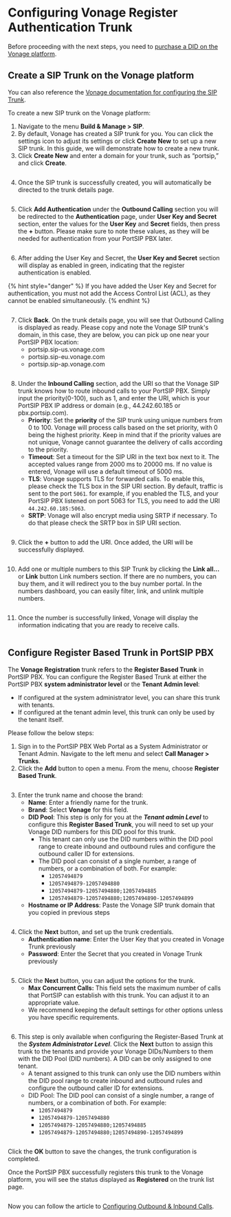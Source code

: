 # Configuring Vonage Register Authentication Trunk

Before proceeding with the next steps, you need to [purchase a DID on the Vonage platform](purchase-a-did-on-vonage-platform.md).

## Create a SIP Trunk on the Vonage platform

You can also reference the [Vonage documentation for configuring the SIP Trunk](https://developer.vonage.com/en/sip/sip-dashboard?source=sip).

To create a new SIP trunk on the Vonage platform:

1. Navigate to the menu **Build & Manage > SIP**.&#x20;
2. By default, Vonage has created a SIP trunk for you. You can click the settings icon to adjust its settings or click **Create New** to set up a new SIP trunk. In this guide, we will demonstrate how to create a new trunk.
3. Click **Create New** and enter a domain for your trunk, such as “portsip,” and click **Create**.

<figure><img src="../../.gitbook/assets/vonage-fig10.png" alt=""><figcaption></figcaption></figure>

4. Once the SIP trunk is successfully created, you will automatically be directed to the trunk details page.

<figure><img src="../../.gitbook/assets/vonage-fig11.png" alt=""><figcaption></figcaption></figure>

5. Click **Add Authentication** under the **Outbound Calling** section you will be redirected to the **Authentication** page, under **User Key and Secret** section, enter the values for the **User Key** and **Secret** fields, then press the **+** button. Please make sure to note these values, as they will be needed for authentication from your PortSIP PBX later.

<figure><img src="../../.gitbook/assets/vonage-fig12.png" alt=""><figcaption></figcaption></figure>

6. After adding the User Key and Secret, the **User Key and Secret** section will display as enabled in green, indicating that the register authentication is enabled.&#x20;

{% hint style="danger" %}
If you have added the User Key and Secret for authentication, you must not add the Access Control List (ACL), as they cannot be enabled simultaneously.
{% endhint %}

<figure><img src="../../.gitbook/assets/vonage-fig13.png" alt=""><figcaption></figcaption></figure>

7. Click **Back**. On the trunk details page, you will see that Outbound Calling is displayed as ready. Please copy and note the Vonage SIP trunk's domain, in this case, they are below, you can pick up one near your PortSIP PBX location:
   * portsip.sip-us.vonage.com
   * portsip.sip-eu.vonage.com
   * portsip.sip-ap.vonage.com

<figure><img src="../../.gitbook/assets/vonage-fig14.png" alt=""><figcaption></figcaption></figure>

8. Under the **Inbound Calling** section, add the URI so that the Vonage SIP trunk knows how to route inbound calls to your PortSIP PBX. Simply input the priority(0-100), such as 1, and enter the URI, which is your PortSIP PBX IP address or domain (e.g., 44.242.60.185 or pbx.portsip.com).
   * **Priority**: Set the **priority** of the SIP trunk using unique numbers from 0 to 100. Vonage will process calls based on the set priority, with 0 being the highest priority. Keep in mind that if the priority values are not unique, Vonage cannot guarantee the delivery of calls according to the priority.
   * **Timeout**: Set a timeout for the SIP URI in the text box next to it. The accepted values range from 2000 ms to 20000 ms. If no value is entered, Vonage will use a default timeout of 5000 ms.
   * **TLS**: Vonage supports TLS for forwarded calls. To enable this, please check the TLS box in the SIP URI section. By default, traffic is sent to the port `5061`. for example, if you enabled the TLS, and your PortSIP PBX listened on port 5063 for TLS, you need to add the URI `44.242.60.185:5063`.
   * **SRTP**: Vonage will also encrypt media using SRTP if necessary. To do that please check the SRTP box in SIP URI section.

<figure><img src="../../.gitbook/assets/vonage-fig15.png" alt=""><figcaption></figcaption></figure>

9. Click the **+** button to add the URI. Once added, the URI will be successfully displayed.

<figure><img src="../../.gitbook/assets/vonage-fig16.png" alt=""><figcaption></figcaption></figure>

10. Add one or multiple numbers to this SIP Trunk by clicking the **Link all...** or **Link** button Link numbers section. If there are no numbers, you can buy them, and it will redirect you to the buy number portal. In the numbers dashboard, you can easily filter, link, and unlink multiple numbers.

<figure><img src="../../.gitbook/assets/vonage-fig17.png" alt=""><figcaption></figcaption></figure>

11. Once the number is successfully linked, Vonage will display the information indicating that you are ready to receive calls.

<figure><img src="../../.gitbook/assets/vonage-fig18.png" alt=""><figcaption></figcaption></figure>

## Configure Register Based Trunk in PortSIP PBX

The **Vonage Registration** trunk refers to the **Register Based Trunk** in PortSIP PBX. You can configure the Register Based Trunk at either the PortSIP PBX **system administrator level** or the **Tenant Admin level**:

* If configured at the system administrator level, you can share this trunk with tenants.
* If configured at the tenant admin level, this trunk can only be used by the tenant itself.

Please follow the below steps:

1. Sign in to the PortSIP PBX Web Portal as a System Administrator or Tenant Admin. Navigate to the left menu and select **Call Manager > Trunks**.&#x20;
2. Click the **Add** button to open a menu. From the menu, choose **Register Based Trunk**.

<figure><img src="../../.gitbook/assets/add-register-trunk.png" alt=""><figcaption></figcaption></figure>

3. Enter the trunk name and choose the brand:
   * **Name**: Enter a friendly name for the trunk.
   * **Brand**: Select **Vonage** for this field.
   * **DID Pool**: This step is only for you at the _**Tenant admin Level**_ to configure this **Register Based Trunk**,  you will need to set up your Vonage DID numbers for this DID pool for this trunk.
     * This tenant can only use the DID numbers within the DID pool range to create inbound and outbound rules and configure the outbound caller ID for extensions.
     * &#x20;The DID pool can consist of a single number, a range of numbers, or a combination of both. For example:
       * `12057494879`
       * `12057494879-12057494880`
       * `12057494879-12057494880;12057494885`&#x20;
       * `12057494879-12057494880;12057494890-12057494899`
   * **Hostname or IP Address**: Paste the Vonage SIP trunk domain that you copied in previous steps

<figure><img src="../../.gitbook/assets/vonage-fig19.png" alt=""><figcaption></figcaption></figure>

4. Click the **Next** button, and set up the trunk credentials.
   * **Authentication name**: Enter the User Key that you created in Vonage Trunk previously
   * **Password**: Enter the Secret that you created in Vonage Trunk previously

<figure><img src="../../.gitbook/assets/vonage-fig20.png" alt=""><figcaption></figcaption></figure>

5. Click the **Next** button, you can adjust the options for the trunk.
   * &#x20;**Max Concurrent Calls:** This field sets the maximum number of calls that PortSIP can establish with this trunk. You can adjust it to an appropriate value.
   * We recommend keeping the default settings for other options unless you have specific requirements.

<figure><img src="../../.gitbook/assets/registration-trunk-options.png" alt=""><figcaption></figcaption></figure>

6. This step is only available when configuring the Register-Based Trunk at the _**System Administrator Level**_. Click the **Next** button to assign this trunk to the tenants and provide your Vonage DIDs/Numbers to them with the DID Pool (DID numbers).  A DID can be only assigned to one tenant.
   * A tenant assigned to this trunk can only use the DID numbers within the DID pool range to create inbound and outbound rules and configure the outbound caller ID for extensions.
   * DID Pool: The DID pool can consist of a single number, a range of numbers, or a combination of both. For example:
     * `12057494879`
     * `12057494879-12057494880`
     * `12057494879-12057494880;12057494885`&#x20;
     * `12057494879-12057494880;12057494890-12057494899`

<figure><img src="../../.gitbook/assets/vonage-fig21.png" alt=""><figcaption></figcaption></figure>

Click the **OK** button to save the changes, the trunk configuration is completed.

Once the PortSIP PBX successfully registers this trunk to the Vonage platform, you will see the status displayed as **Registered** on the trunk list page.

<figure><img src="../../.gitbook/assets/vonage-fig22.png" alt=""><figcaption></figcaption></figure>

Now you can follow the article to [Configuring Outbound & Inbound Calls](configuring-outbound-and-inbound-calls.md).

